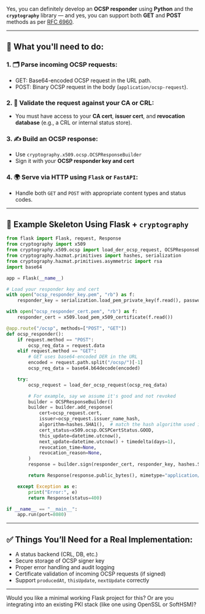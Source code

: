 Yes, you can definitely develop an **OCSP responder** using **Python** and the **`cryptography`** library — and yes, you can support both **GET** and **POST** methods as per [RFC 6960](https://datatracker.ietf.org/doc/html/rfc6960).

---

## 🔧 What you'll need to do:

### 1. 🗂 Parse incoming OCSP requests:
- GET: Base64-encoded OCSP request in the URL path.
- POST: Binary OCSP request in the body (`application/ocsp-request`).

### 2. 📜 Validate the request against your CA or CRL:
- You must have access to your **CA cert**, **issuer cert**, and **revocation database** (e.g., a CRL or internal status store).

### 3. ✍️ Build an OCSP response:
- Use `cryptography.x509.ocsp.OCSPResponseBuilder`
- Sign it with your **OCSP responder key and cert**

### 4. 🌍 Serve via HTTP using `Flask` or `FastAPI`:
- Handle both `GET` and `POST` with appropriate content types and status codes.

---

## 🧪 Example Skeleton Using Flask + `cryptography`

```python
from flask import Flask, request, Response
from cryptography import x509
from cryptography.x509.ocsp import load_der_ocsp_request, OCSPResponseBuilder, OCSPResponseStatus
from cryptography.hazmat.primitives import hashes, serialization
from cryptography.hazmat.primitives.asymmetric import rsa
import base64

app = Flask(__name__)

# Load your responder key and cert
with open("ocsp_responder_key.pem", "rb") as f:
    responder_key = serialization.load_pem_private_key(f.read(), password=None)

with open("ocsp_responder_cert.pem", "rb") as f:
    responder_cert = x509.load_pem_x509_certificate(f.read())

@app.route("/ocsp", methods=["POST", "GET"])
def ocsp_responder():
    if request.method == "POST":
        ocsp_req_data = request.data
    elif request.method == "GET":
        # GET uses base64-encoded DER in the URL
        encoded = request.path.split("/ocsp/")[-1]
        ocsp_req_data = base64.b64decode(encoded)

    try:
        ocsp_request = load_der_ocsp_request(ocsp_req_data)

        # For example, say we assume it's good and not revoked
        builder = OCSPResponseBuilder()
        builder = builder.add_response(
            cert=ocsp_request.cert,
            issuer=ocsp_request.issuer_name_hash,
            algorithm=hashes.SHA1(),  # match the hash algorithm used in request
            cert_status=x509.ocsp.OCSPCertStatus.GOOD,
            this_update=datetime.utcnow(),
            next_update=datetime.utcnow() + timedelta(days=1),
            revocation_time=None,
            revocation_reason=None,
        )
        response = builder.sign(responder_cert, responder_key, hashes.SHA256())

        return Response(response.public_bytes(), mimetype="application/ocsp-response")

    except Exception as e:
        print("Error:", e)
        return Response(status=400)

if __name__ == "__main__":
    app.run(port=8080)
```

---

## ✅ Things You’ll Need for a Real Implementation:
- A status backend (CRL, DB, etc.)
- Secure storage of OCSP signer key
- Proper error handling and audit logging
- Certificate validation of incoming OCSP requests (if signed)
- Support `producedAt`, `thisUpdate`, `nextUpdate` correctly

---

Would you like a minimal working Flask project for this? Or are you integrating into an existing PKI stack (like one using OpenSSL or SoftHSM)?
